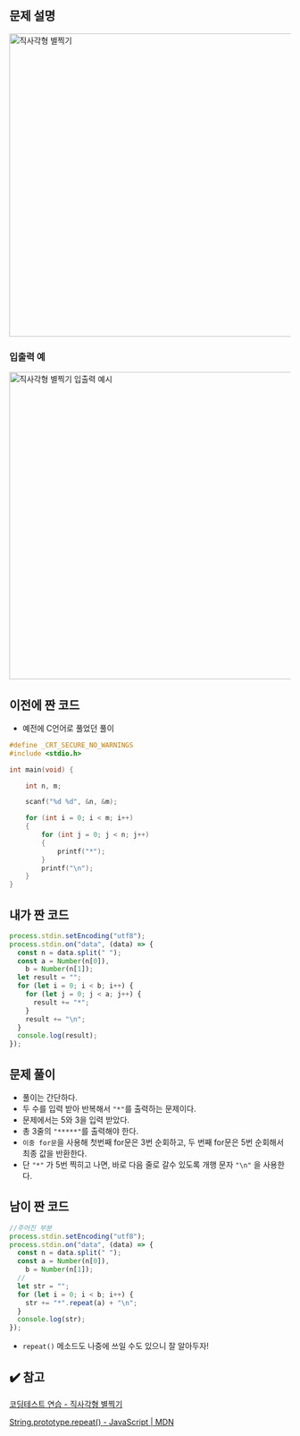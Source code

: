 ## 문제 설명

<img width="542" alt="직사각형 별찍기" src="https://user-images.githubusercontent.com/47416686/117922468-7acbaa00-b32d-11eb-8ae0-bd00d92c3293.png">

### 입출력 예

<img width="549" alt="직사각형 별찍기 입출력 예시" src="https://user-images.githubusercontent.com/47416686/117922490-85863f00-b32d-11eb-8294-dd3f74759faf.png">

## 이전에 짠 코드

- 예전에 C언어로 풀었던 풀이

```c
#define _CRT_SECURE_NO_WARNINGS
#include <stdio.h>

int main(void) {

	int n, m;

	scanf("%d %d", &n, &m);

	for (int i = 0; i < m; i++)
	{
		for (int j = 0; j < n; j++)
		{
			printf("*");
		}
		printf("\n");
	}
}
```

## 내가 짠 코드

```jsx
process.stdin.setEncoding("utf8");
process.stdin.on("data", (data) => {
  const n = data.split(" ");
  const a = Number(n[0]),
    b = Number(n[1]);
  let result = "";
  for (let i = 0; i < b; i++) {
    for (let j = 0; j < a; j++) {
      result += "*";
    }
    result += "\n";
  }
  console.log(result);
});
```

## 문제 풀이

- 풀이는 간단하다.
- 두 수를 입력 받아 반복해서 `"*"`를 출력하는 문제이다.
- 문제에서는 5와 3을 입력 받았다.
- 총 3줄의 `"*****"`를 출력해야 한다.
- `이중 for문`을 사용해 첫번째 for문은 3번 순회하고, 두 번째 for문은 5번 순회해서 최종 값을 반환한다.
- 단 `"*"` 가 5번 찍히고 나면, 바로 다음 줄로 갈수 있도록 개행 문자 `"\n"` 을 사용한다.

## 남이 짠 코드

```jsx
//주어진 부분
process.stdin.setEncoding("utf8");
process.stdin.on("data", (data) => {
  const n = data.split(" ");
  const a = Number(n[0]),
    b = Number(n[1]);
  //
  let str = "";
  for (let i = 0; i < b; i++) {
    str += "*".repeat(a) + "\n";
  }
  console.log(str);
});
```

- `repeat()` 메소드도 나중에 쓰일 수도 있으니 잘 알아두자!

## ✔️ 참고

[코딩테스트 연습 - 직사각형 별찍기](https://programmers.co.kr/learn/courses/30/lessons/12969)

[String.prototype.repeat() - JavaScript | MDN](https://developer.mozilla.org/ko/docs/Web/JavaScript/Reference/Global_Objects/String/repeat)
